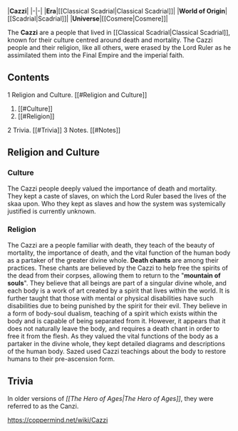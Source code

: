 |**Cazzi**|
|-|-|
|**Era**|[[Classical Scadrial\|Classical Scadrial]]|
|**World of Origin**|[[Scadrial\|Scadrial]]|
|**Universe**|[[Cosmere\|Cosmere]]|

The **Cazzi** are a people that lived in [[Classical Scadrial\|Classical Scadrial]], known for their culture centred around death and mortality. The Cazzi people and their religion, like all others, were erased by the Lord Ruler as he assimilated them into the Final Empire and the imperial faith.

## Contents

1 Religion and Culture. [[#Religion and Culture]] 

1. [[#Culture]] 
1. [[#Religion]] 


2 Trivia. [[#Trivia]] 
3 Notes. [[#Notes]] 


## Religion and Culture
### Culture
The Cazzi people deeply valued the importance of death and mortality.
They kept a caste of slaves, on which the Lord Ruler based the lives of the skaa upon. Who they kept as slaves and how the system was systemically justified is currently unknown.

### Religion
The Cazzi are a people familiar with death, they teach of the beauty of mortality, the importance of death, and the vital function of the human body as a partaker of the greater divine whole. **Death chants** are among their practices. These chants are believed by the Cazzi to help free the spirits of the dead from their corpses, allowing them to return to the "**mountain of souls**".
They believe that all beings are part of a singular divine whole, and each body is a work of art created by a spirit that lives within the world. It is further taught that those with mental or physical disabilities have such disabilities due to being punished by the spirit for their evil. They believe in a form of body-soul dualism, teaching of a spirit which exists within the body and is capable of being separated from it. However, it appears that it does not naturally leave the body, and requires a death chant in order to free it from the flesh.
As they valued the vital functions of the body as a partaker in the divine whole, they kept detailed diagrams and descriptions of the human body.
Sazed used Cazzi teachings about the body to restore humans to their pre-ascension form.

## Trivia
In older versions of *[[The Hero of Ages\|The Hero of Ages]]*, they were referred to as the Canzi.


https://coppermind.net/wiki/Cazzi